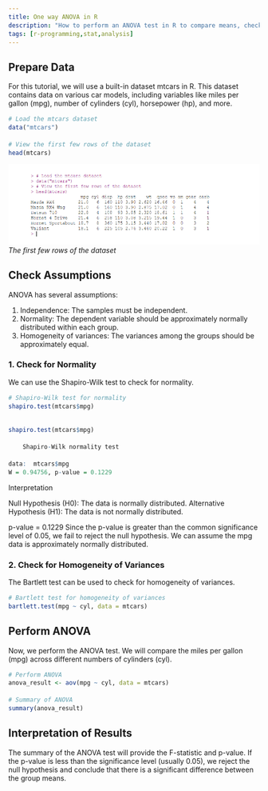 ```yaml
---
title: One way ANOVA in R
description: "How to perform an ANOVA test in R to compare means, check assumptions, and interpret results."
tags: [r-programming,stat,analysis]
---
```

 
## Prepare Data
For this tutorial, we will use a built-in dataset mtcars in R. This dataset contains data on various car models, including variables like miles per gallon (mpg), number of cylinders (cyl), horsepower (hp), and more.

```R
# Load the mtcars dataset
data("mtcars")

# View the first few rows of the dataset
head(mtcars)

```

![output mtcars](/2024/06/12/1s6aJS3Tpdxq.png)
*The first few rows of the dataset*

## Check Assumptions

ANOVA has several assumptions:

1. Independence: The samples must be independent.
2. Normality: The dependent variable should be approximately normally distributed within each group.
3. Homogeneity of variances: The variances among the groups should be approximately equal.

### 1. Check for Normality
We can use the Shapiro-Wilk test to check for normality.

```R
# Shapiro-Wilk test for normality
shapiro.test(mtcars$mpg)
```
  
```R

shapiro.test(mtcars$mpg)

	Shapiro-Wilk normality test

data:  mtcars$mpg
W = 0.94756, p-value = 0.1229

```
Interpretation

Null Hypothesis (H0): The data is normally distributed.
Alternative Hypothesis (H1): The data is not normally distributed.

p-value = 0.1229  Since the p-value is greater than the common significance level of 0.05, we fail to reject the null hypothesis. We can assume the mpg data is approximately normally distributed.


### 2. Check for Homogeneity of Variances
The Bartlett test can be used to check for homogeneity of variances.
```R
# Bartlett test for homogeneity of variances
bartlett.test(mpg ~ cyl, data = mtcars)
```


## Perform ANOVA
Now, we perform the ANOVA test. We will compare the miles per gallon (mpg) across different numbers of cylinders (cyl).

```R 
# Perform ANOVA
anova_result <- aov(mpg ~ cyl, data = mtcars)

# Summary of ANOVA
summary(anova_result)

```

## Interpretation of Results
The summary of the ANOVA test will provide the F-statistic and p-value. If the p-value is less than the significance level (usually 0.05), we reject the null hypothesis and conclude that there is a significant difference between the group means.


